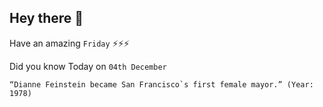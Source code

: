 ## Hey there 👋
Have an amazing `Friday` ⚡⚡⚡

Did you know Today on `04th December`
```
“Dianne Feinstein became San Francisco`s first female mayor.” (Year: 1978)
```
